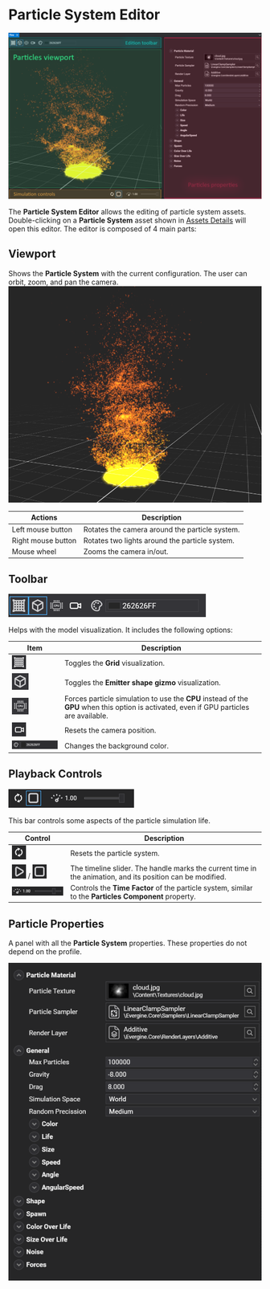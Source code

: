 # Particle System Editor
![Particles Editor](images/particles_editor.png)

The **Particle System Editor** allows the editing of particle system assets. Double-clicking on a **Particle System** asset shown in [Assets Details](../../evergine_studio/interface.md) will open this editor. The editor is composed of 4 main parts:

## Viewport
Shows the **Particle System** with the current configuration. The user can orbit, zoom, and pan the camera.
![Particles Viewport](images/particles_viewport.png)

| Actions | Description |
|---------| ----------- |
| Left mouse button | Rotates the camera around the particle system. |
| Right mouse button | Rotates two lights around the particle system. |
| Mouse wheel | Zooms the camera in/out. |

## Toolbar
![Toolbar controls](images/particles_toolbar.png)

Helps with the model visualization. It includes the following options:

| Item | Description |
| ---- | ----------- |
| ![toggle grid](images/toggleGrid.png) | Toggles the **Grid** visualization. |
| ![toggle_gizmo](Images/toggle_gizmo.png) | Toggles the **Emitter shape gizmo** visualization. |
| ![bounding box](Images/toggle_force_cpu.png) | Forces particle simulation to use the **CPU** instead of the **GPU** when this option is activated, even if GPU particles are available. |
| ![reset camera](Images/resetCameraIcon.png) | Resets the camera position. |
| ![change background](Images/changeBackground.png) | Changes the background color. |

## Playback Controls
![Simulation controls](images/particle_simulation_controls.png)

This bar controls some aspects of the particle simulation life.

| Control | Description |
| ---- | ----------- |
| ![reset](images/reset_icon.png) | Resets the particle system. |
| ![play](images/play_icon.png) / ![stop](images/stop_icon.png) | The timeline slider. The handle marks the current time in the animation, and its position can be modified. |
| ![Time factor](Images/time_factor.png) | Controls the **Time Factor** of the particle system, similar to the **Particles Component** property. |

## Particle Properties
A panel with all the **Particle System** properties. These properties do not depend on the profile.

![Particles Properties](images/particles_properties.png)